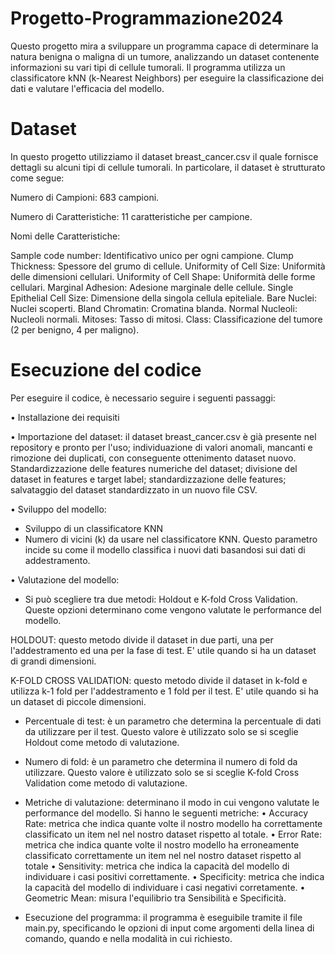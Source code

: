 # Progetto-Programmazione2024
Questo progetto mira a sviluppare un programma capace di determinare la natura benigna o maligna di un tumore, analizzando un dataset contenente informazioni su vari tipi di cellule tumorali. Il programma utilizza un classificatore kNN (k-Nearest Neighbors) per eseguire la classificazione dei dati e valutare l'efficacia del modello.

# Dataset
In questo progetto utilizziamo il dataset breast_cancer.csv il quale fornisce dettagli su alcuni tipi di cellule tumorali. In particolare, il dataset è strutturato come segue:

Numero di Campioni: 683 campioni.

Numero di Caratteristiche: 11 caratteristiche per campione.

Nomi delle Caratteristiche:

Sample code number: Identificativo unico per ogni campione.
Clump Thickness: Spessore del grumo di cellule.
Uniformity of Cell Size: Uniformità delle dimensioni cellulari.
Uniformity of Cell Shape: Uniformità delle forme cellulari.
Marginal Adhesion: Adesione marginale delle cellule.
Single Epithelial Cell Size: Dimensione della singola cellula epiteliale.
Bare Nuclei: Nuclei scoperti.
Bland Chromatin: Cromatina blanda.
Normal Nucleoli: Nucleoli normali.
Mitoses: Tasso di mitosi.
Class: Classificazione del tumore (2 per benigno, 4 per maligno).

# Esecuzione del codice 
Per eseguire il codice, è necessario seguire i seguenti passaggi: 

• Installazione dei requisiti

• Importazione del dataset: il dataset breast_cancer.csv è già presente nel repository e pronto per l'uso; individuazione di valori anomali, mancanti e rimozione dei duplicati, con conseguente ottenimento dataset nuovo. 
Standardizzazione delle features numeriche del dataset; divisione del dataset in features e target label; standardizzazione delle features; salvataggio del dataset standardizzato in un nuovo file CSV.

• Sviluppo del modello: 
- Sviluppo di un classificatore KNN
- Numero di vicini (k) da usare nel classificatore KNN. Questo parametro incide su come il modello classifica i nuovi dati basandosi sui dati di addestramento.

• Valutazione del modello:
- Si può scegliere tra due metodi: Holdout e K-fold Cross Validation. Queste opzioni determinano come vengono valutate le performance del modello.

HOLDOUT: questo metodo divide il dataset in due parti, una per l'addestramento ed una per la fase di test. E' utile quando si ha un dataset di grandi dimensioni.

K-FOLD CROSS VALIDATION: questo metodo divide il dataset in k-fold e utilizza k-1 fold per l'addestramento e 1 fold per il test. E' utile quando si ha un dataset di piccole dimensioni.

- Percentuale di test: è un parametro che determina la percentuale di dati da utilizzare per il test. Questo valore è utilizzato solo se si sceglie Holdout come metodo di valutazione.
- Numero di fold: è un parametro che determina il numero di fold da utilizzare. Questo valore è utilizzato solo se si sceglie K-fold Cross Validation come metodo di valutazione.
- Metriche di valutazione: determinano il modo in cui vengono valutate le performance del modello. Si hanno le seguenti metriche:
  • Accuracy Rate: metrica che indica quante volte il nostro modello ha correttamente classificato un item nel nel nostro dataset rispetto al totale.
  • Error Rate: metrica che indica quante volte il nostro modello ha erroneamente classificato correttamente un item nel nel nostro dataset rispetto al totale
  • Sensitivity: metrica che indica la capacità del modello di individuare i casi positivi correttamente.
  • Specificity: metrica che indica la capacità del modello di individuare i casi negativi corretamente.
  • Geometric Mean: misura l'equilibrio tra Sensibilità e Specificità.

- Esecuzione del programma: il programma è eseguibile tramite il file main.py, specificando le opzioni di input come argomenti della linea di comando, quando e nella modalità in cui richiesto.

